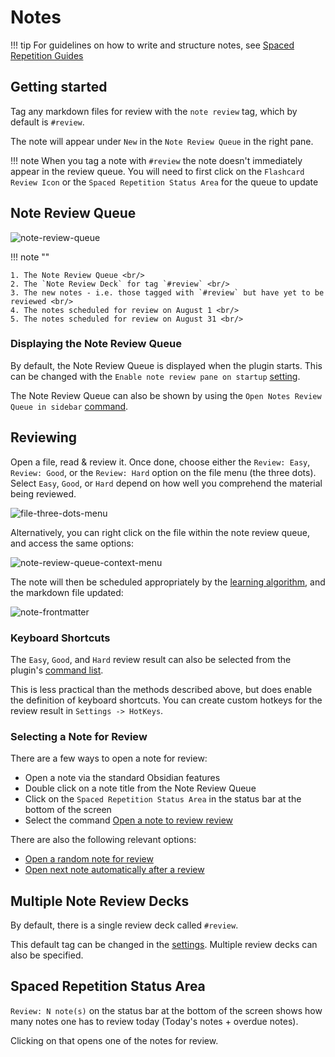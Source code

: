 # Notes

!!! tip
    For guidelines on how to write and structure notes, see [Spaced Repetition Guides](resources.md#notes)

## Getting started


Tag any markdown files for review with the `note review` tag, which by default is `#review`.

The note will appear under `New` in the `Note Review Queue` in the right pane.

!!! note
    When you tag a note with `#review` the note doesn't immediately appear in the review queue.
    You will need to first click on the `Flashcard Review Icon` or the `Spaced Repetition Status Area`
    for the queue to update

## Note Review Queue

![note-review-queue](https://github.com/user-attachments/assets/c0e1d09c-610f-4775-b532-ab78369b117a)

!!! note ""

    1. The Note Review Queue <br/>
    2. The `Note Review Deck` for tag `#review` <br/>
    3. The new notes - i.e. those tagged with `#review` but have yet to be reviewed <br/>
    4. The notes scheduled for review on August 1 <br/>
    5. The notes scheduled for review on August 31 <br/>

### Displaying the Note Review Queue

By default, the Note Review Queue is displayed when the plugin starts. This can be changed with
the `Enable note review pane on startup` [setting](user-options.md#note-settings).

The Note Review Queue can also be shown by using the `Open Notes Review Queue in sidebar`
[command](plugin-commands.md).

## Reviewing

Open a file, read & review it. Once done, choose either the `Review: Easy`, `Review: Good`, or the `Review: Hard` option on the file menu (the three dots). Select `Easy`, `Good`, or `Hard` depend on how well you comprehend the material being reviewed.

![file-three-dots-menu](https://github.com/user-attachments/assets/5f37ab88-30f9-477d-b39c-eb86ba15abdb)

Alternatively, you can right click on the file within the note review queue, and access the same options:

![note-review-queue-context-menu](https://github.com/user-attachments/assets/d4affa19-5126-45f8-bf3c-0079d2a8a597)

The note will then be scheduled appropriately by the [learning algorithm](algorithms.md), and the markdown file updated:

![note-frontmatter](https://github.com/user-attachments/assets/b9744f50-c897-46ad-ab34-1bbc55796b57)

### Keyboard Shortcuts

The `Easy`, `Good`, and `Hard` review result can also be selected from the plugin's [command list](plugin-commands.md).

This is less practical than the methods described above, but does enable the definition of keyboard shortcuts.
You can create custom hotkeys for the review result in `Settings -> HotKeys`.

### Selecting a Note for Review

There are a few ways to open a note for review:

- Open a note via the standard Obsidian features
- Double click on a note title from the Note Review Queue
- Click on the `Spaced Repetition Status Area` in the status bar at the bottom of the screen
- Select the command [Open a note to review review](plugin-commands.md)

There are also the following relevant options:

-   [Open a random note for review](user-options.md)
-   [Open next note automatically after a review](user-options.md)

## Multiple Note Review Decks

By default, there is a single review deck called `#review`.

This default tag can be changed in the [settings](user-options.md#note-settings). Multiple review decks can also be specified.

## Spaced Repetition Status Area

`Review: N note(s)` on the status bar at the bottom of the screen shows how many notes one has to review today (Today's notes + overdue notes).

Clicking on that opens one of the notes for review.
